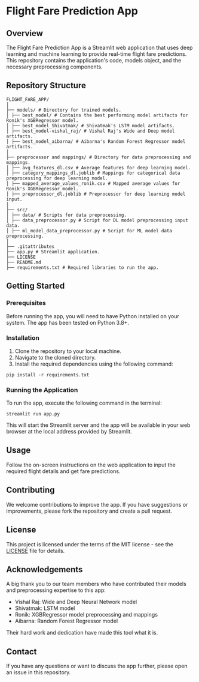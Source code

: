 # Flight Fare Prediction App

## Overview

The Flight Fare Prediction App is a Streamlit web application that uses deep learning and machine learning to provide real-time flight fare predictions. This repository contains the application's code, models object, and the necessary preprocessing components.

## Repository Structure
```
FLIGHT_FARE_APP/
│
├── models/ # Directory for trained models.
│ ├── best_model/ # Contains the best performing model artifacts for Ronik's XGBRegressor model.
│ ├── best_model_Shivatmak/ # Shivatmak's LSTM model artifacts.
│ ├── best_model-vishal_raj/ # Vishal Raj's Wide and Deep model artifacts.
│ ├── best_model_aibarna/ # Aibarna's Random Forest Regressor model artifacts.
│
├── preprocessor and mappings/ # Directory for data preprocessing and mappings.
│ ├── avg_features_dl.csv # Average features for deep learning model.
│ ├── category_mappings_dl.joblib # Mappings for categorical data preprocessing for deep learning model.
│ ├── mapped_average_values_ronik.csv # Mapped average values for Ronik's XGBRegressor model.
│ ├── preprocessor_dl.joblib # Preprocessor for deep learning model input.
│
├── src/
│ ├── data/ # Scripts for data preprocessing.
│ ├── data_preprocessor.py # Script for DL model preprocessing input data.
│ ├── ml_model_data_preprocessor.py # Script for ML model data preprocessing.
│
├── .gitattributes
├── app.py # Streamlit application.
├── LICENSE
├── README.md
├── requirements.txt # Required libraries to run the app.
```

## Getting Started

### Prerequisites

Before running the app, you will need to have Python installed on your system. The app has been tested on Python 3.8+.

### Installation

1. Clone the repository to your local machine.
2. Navigate to the cloned directory.
3. Install the required dependencies using the following command:

`pip install -r requirements.txt`

### Running the Application

To run the app, execute the following command in the terminal:

`streamlit run app.py`


This will start the Streamlit server and the app will be available in your web browser at the local address provided by Streamlit.

## Usage

Follow the on-screen instructions on the web application to input the required flight details and get fare predictions.

## Contributing

We welcome contributions to improve the app. If you have suggestions or improvements, please fork the repository and create a pull request.

## License

This project is licensed under the terms of the MIT license - see the [LICENSE](LICENSE) file for details.

## Acknowledgements

A big thank you to our team members who have contributed their models and preprocessing expertise to this app:

- Vishal Raj: Wide and Deep Neural Network model
- Shivatmak: LSTM model
- Ronik: XGBRegressor model preprocessing and mappings
- Aibarna: Random Forest Regressor model

Their hard work and dedication have made this tool what it is.

## Contact

If you have any questions or want to discuss the app further, please open an issue in this repository.